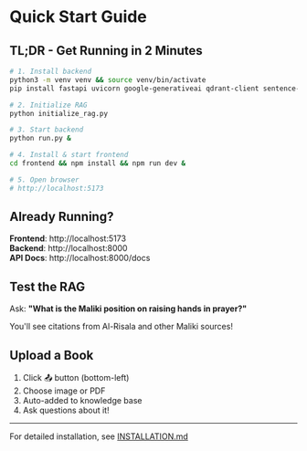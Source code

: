 # Quick Start Guide

## TL;DR - Get Running in 2 Minutes

```bash
# 1. Install backend
python3 -m venv venv && source venv/bin/activate
pip install fastapi uvicorn google-generativeai qdrant-client sentence-transformers httpx loguru python-dotenv pydantic-settings

# 2. Initialize RAG
python initialize_rag.py

# 3. Start backend
python run.py &

# 4. Install & start frontend
cd frontend && npm install && npm run dev &

# 5. Open browser
# http://localhost:5173
```

## Already Running?

**Frontend**: http://localhost:5173  
**Backend**: http://localhost:8000  
**API Docs**: http://localhost:8000/docs

## Test the RAG

Ask: **"What is the Maliki position on raising hands in prayer?"**

You'll see citations from Al-Risala and other Maliki sources!

## Upload a Book

1. Click 📤 button (bottom-left)
2. Choose image or PDF
3. Auto-added to knowledge base
4. Ask questions about it!

---

For detailed installation, see [INSTALLATION.md](INSTALLATION.md)


